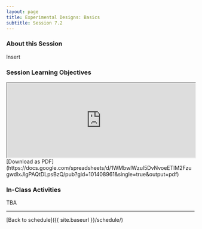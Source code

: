 ```yaml
---
layout: page
title: Experimental Designs: Basics
subtitle: Session 7.2
---
```


### About this Session

Insert

### Session Learning Objectives
<iframe width="100%" height="200" src="https://docs.google.com/spreadsheets/d/1WMbwlWzul5DvNvoeETlM2FzugwdlxJlgPAQtDLpsBzQ/pubhtml?gid=101408961&amp;single=true&amp;widget=true&amp;headers=false"></iframe>
[Download as PDF](https://docs.google.com/spreadsheets/d/1WMbwlWzul5DvNvoeETlM2FzugwdlxJlgPAQtDLpsBzQ/pub?gid=101408961&single=true&output=pdf)

### In-Class Activities

TBA

* * *

[Back to schedule]({{ site.baseurl }}/schedule/)